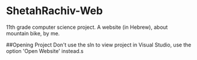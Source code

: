 # ShetahRachiv-Web
11th grade computer science project. A website (in Hebrew), about mountain bike, by me.

##Opening Project
Don't use the sln to view project in Visual Studio, use the option 'Open Website' instead.s
